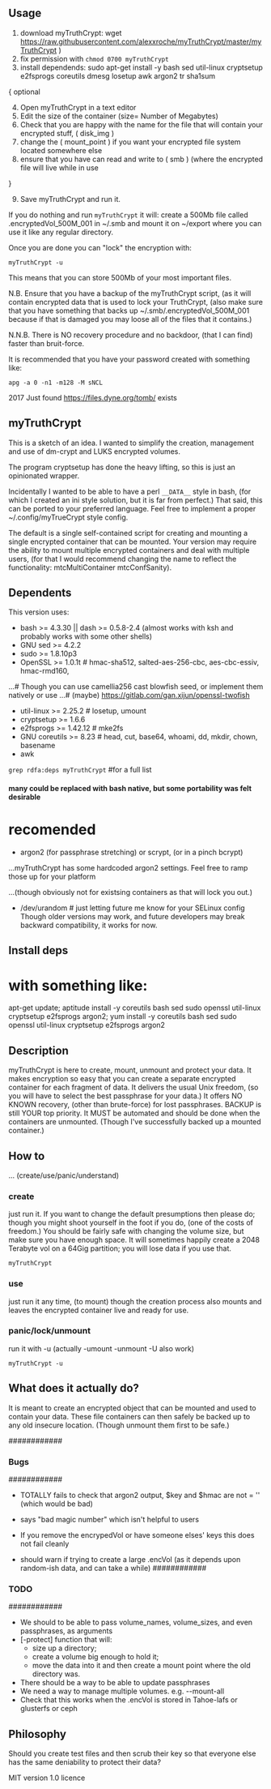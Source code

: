 ## Usage ##

1. download myTruthCrypt: wget https://raw.githubusercontent.com/alexxroche/myTruthCrypt/master/myTruthCrypt )
2. fix permission with `chmod 0700 myTruthCrypt`
3. install dependends: sudo apt-get install -y bash sed util-linux cryptsetup e2fsprogs coreutils dmesg losetup awk argon2 tr sha1sum

{ optional

  4. Open myTruthCrypt in a text editor
  5. Edit the size of the container (size= Number of Megabytes)
  6. Check that you are happy with the name for the file that will contain your encrypted stuff, ( disk_img )
  7. change the ( mount_point ) if you want your encrypted file system located somewhere else
  8. ensure that you have can read and write to ( smb ) (where the encrypted file will live while in use

}

9. Save myTruthCrypt and run it.

If you do nothing and run `myTruthCrypt` it will:
  create a 500Mb file called .encryptedVol_500M_001 in ~/.smb
  and mount it on ~/export where you can use it like any regular directory.

Once you are done you can "lock" the encryption with:

`myTruthCrypt -u`

This means that you can store 500Mb of your most important files.

N.B. Ensure that you have a backup of the myTruthCrypt script, (as it will contain encrypted data that is used
to lock your TruthCrypt, (also make sure that you have something that backs up ~/.smb/.encryptedVol_500M_001
because if that is damaged you may loose all of the files that it contains.)

N.N.B. There is NO recovery procedure and no backdoor, (that I can find) faster than bruit-force.

It is recommended that you have your password created with something like:

`apg -a 0 -n1 -m128 -M sNCL`

2017 Just found https://files.dyne.org/tomb/ exists

## myTruthCrypt ##

This is a sketch of an idea. I wanted to simplify the creation, management and use of dm-crypt and LUKS encrypted volumes.

The program cryptsetup has done the heavy lifting, so this is just an opinionated wrapper.

Incidentally I wanted to be able to have a perl `__DATA__` style in bash, (for which I created an ini style solution, but it is far from perfect.)
That said, this can be ported to your preferred language. Feel free to implement a proper ~/.config/myTrueCrypt style config.

The default is a single self-contained script for creating and mounting a single encrypted container that can be mounted.
Your version may require the ability to mount multiple encrypted containers and deal with multiple users, (for that I would recommend changing the name to reflect the functionality: mtcMultiContainer mtcConfSanity).


## Dependents ##

This version uses:

* bash    >= 4.3.30  || dash >= 0.5.8-2.4 (almost works with ksh and probably works with some other shells)
* GNU sed >= 4.2.2
* sudo    >= 1.8.10p3
* OpenSSL >= 1.0.1t # hmac-sha512, salted-aes-256-cbc, aes-cbc-essiv, hmac-rmd160, 

 ...# Though you can use camellia256 cast blowfish seed, or implement them natively or use
 ...# (maybe) https://gitlab.com/gan.xijun/openssl-twofish 
* util-linux  >= 2.25.2 # losetup, umount
* cryptsetup  >= 1.6.6
* e2fsprogs   >= 1.42.12 # mke2fs
* GNU coreutils >= 8.23 # head, cut, base64, whoami, dd, mkdir, chown, basename
* awk

`grep rdfa:deps myTruthCrypt` #for a full list
#### many could be replaced with bash native, but some portability was felt desirable

# recomended #
* argon2 (for passphrase stretching) or scrypt, (or in a pinch bcrypt)

 ...myTruthCrypt has some hardcoded argon2 settings. Feel free to ramp those up for your platform

 ...(though obviously not for existsing containers as that will lock you out.)

* /dev/urandom  # just letting future me know for your SELinux config
Though older versions may work, and future developers may break backward compatibility, it works for now.

## Install deps ##
# with something like:
apt-get update; aptitude install -y coreutils bash sed sudo openssl util-linux cryptsetup e2fsprogs argon2; 
yum install -y coreutils bash sed sudo openssl util-linux cryptsetup e2fsprogs argon2

## Description ##

myTruthCrypt is here to create, mount, unmount and protect your data.
It makes encryption so easy that you can create a separate encrypted container for each fragment of data.
It delivers the usual Unix freedom, (so you will have to select the best passphrase for your data.)
It offers NO KNOWN recovery, (other than brute-force) for lost passphrases.
BACKUP is still YOUR top priority. It MUST be automated and should be done when the containers are unmounted.
(Though I've successfully backed up a mounted container.)

## How to ##

 ... (create/use/panic/understand)

### create ###
just run it. If you want to change the default presumptions then please do; though you might shoot yourself in the foot if you do, (one of the costs of freedom.)
            You should be fairly safe with changing the volume size, but make sure you have enough space.
            It will sometimes happily create a 2048 Terabyte vol on a 64Gig partition; you will lose data if you use that. 

`myTruthCrypt`

### use ###
just run it any time, (to mount) though the creation process also mounts and leaves the encrypted container live and ready for use.

### panic/lock/unmount ###
run it with -u (actually -umount -unmount -U also work)

`myTruthCrypt -u`

## What does it actually do? ##
It is meant to create an encrypted object that can be mounted and used to contain your data. These file containers can then safely be backed up to any old insecure location. (Though unmount them first to be safe.)

############
### Bugs ###
############

* TOTALLY fails to check that argon2 output, $key and $hmac are not = '' (which would be bad)

* says "bad magic number" which isn't helpful to users

* If you remove the encrypedVol or have someone elses' keys this does not fail cleanly

* should warn if trying to create a large .encVol 
 (as it depends upon random-ish data, and can take a while)
############
### TODO ###
############
* We should to be able to pass volume_names, volume_sizes, and even passphrases, as arguments
* [-protect] function that will:
  + size up a directory; 
  + create a volume big enough to hold it; 
  + move the data into it and then create a mount point where the old directory was.
* There should be a way to be able to update passphrases
* We need a way to manage multiple volumes. e.g. --mount-all
*  Check that this works when the .encVol is stored in Tahoe-lafs or glusterfs or ceph
 
## Philosophy ##
Should you create test files and then scrub their key so that everyone else has the same deniability to protect their data?

MIT version 1.0 licence
